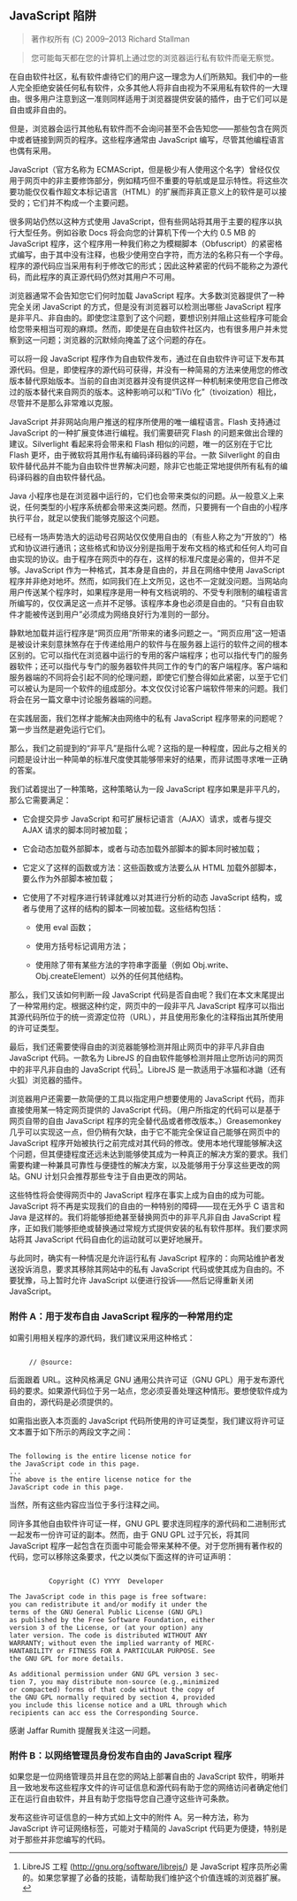 ## JavaScript 陷阱

>著作权所有 (C) 2009–2013 Richard Stallman 

> 您可能每天都在您的计算机上通过您的浏览器运行私有软件而毫无察觉。

在自由软件社区，私有软件虐待它们的用户这一理念为人们所熟知。我们中的一些人完全拒绝安装任何私有软件，众多其他人将非自由视为不采用私有软件的一大理由。很多用户注意到这一准则同样适用于浏览器提供安装的插件，由于它们可以是自由或非自由的。

但是，浏览器会运行其他私有软件而不会询问甚至不会告知您——那些包含在网页中或者链接到网页的程序。这些程序通常由 JavaScript 编写，尽管其他编程语言也偶有采用。

JavaScript（官方名称为 ECMAScript，但是极少有人使用这个名字）曾经仅仅用于网页中的非主要修饰部分，例如精巧但不重要的导航或是显示特性。将这些次要功能仅仅看作超文本标记语言（HTML）的扩展而非真正意义上的软件是可以接受的；它们并不构成一个主要问题。

很多网站仍然以这种方式使用 JavaScript，但有些网站将其用于主要的程序以执行大型任务。例如谷歌 Docs 将会向您的计算机下传一个大约 0.5 MB 的 JavaScript 程序，这个程序用一种我们称之为模糊脚本（Obfuscript）的紧密格式编写，由于其中没有注释，也极少使用空白字符，而方法的名称只有一个字母。程序的源代码应当采用有利于修改它的形式；因此这种紧密的代码不能称之为源代码，而此程序的真正源代码仍然对其用户不可用。

浏览器通常不会告知您它们何时加载 JavaScript 程序。大多数浏览器提供了一种完全关闭 JavaScript 的方式，但是没有浏览器可以检测出哪些 JavaScript 程序是非平凡、非自由的。即使您注意到了这个问题，要想识别并阻止这些程序可能会给您带来相当可观的麻烦。然而，即使是在自由软件社区内，也有很多用户并未觉察到这一问题；浏览器的沉默倾向掩盖了这个问题的存在。

可以将一段 JavaScript 程序作为自由软件发布，通过在自由软件许可证下发布其源代码。但是，即使程序的源代码可获得，并没有一种简易的方法来使用您的修改版本替代原始版本。当前的自由浏览器并没有提供这样一种机制来使用您自己修改过的版本替代来自网页的版本。这种影响可以和“TiVo 化”（tivoization）相比，尽管并不是那么非常难以克服。

JavaScript 并非网站向用户推送的程序所使用的唯一编程语言。Flash 支持通过 JavaScript 的一种扩展变体进行编程。我们需要研究 Flash 的问题来做出合理的建议。Silverlight 看起来将会带来和 Flash 相似的问题，唯一的区别在于它比 Flash 更坏，由于微软将其用作私有编码译码器的平台。一款 Silverlight 的自由软件替代品并不能为自由软件世界解决问题，除非它也能正常地提供所有私有的编码译码器的自由软件替代品。

Java 小程序也是在浏览器中运行的，它们也会带来类似的问题。从一般意义上来说，任何类型的小程序系统都会带来这类问题。然而，只要拥有一个自由的小程序执行平台，就足以使我们能够克服这个问题。

已经有一场声势浩大的运动号召网站仅仅使用自由的（有些人称之为“开放的”）格式和协议进行通讯；这些格式和协议分别是指用于发布文档的格式和任何人均可自由实现的协议。由于程序在网页中的存在，这样的标准尺度是必需的，但并不足够。JavaScript 作为一种格式，其本身是自由的，并且在网络中使用 JavaScript 程序并非绝对地坏。然而，如同我们在上文所见，这也不一定就没问题。当网站向用户传送某个程序时，如果程序是用一种有文档说明的、不受专利限制的编程语言所编写的，仅仅满足这一点并不足够。该程序本身也必须是自由的。“只有自由软件才能被传送到用户”必须成为网络良好行为准则的一部分。

静默地加载并运行程序是“网页应用”所带来的诸多问题之一。“网页应用”这一短语是被设计来刻意抹煞存在于传递给用户的软件与在服务器上运行的软件之间的根本区别的。它可以指代在浏览器中运行的专用的客户端程序；也可以指代专门的服务器软件；还可以指代与专门的服务器软件共同工作的专门的客户端程序。客户端和服务器端的不同将会引起不同的伦理问题，即使它们整合得如此紧密，以至于它们可以被认为是同一个软件的组成部分。本文仅仅讨论客户端软件带来的问题。我们将会在另一篇文章中讨论服务器端的问题。

在实践层面，我们怎样才能解决由网络中的私有 JavaScript 程序带来的问题呢？第一步当然是避免运行它们。

那么，我们之前提到的“非平凡”是指什么呢？这指的是一种程度，因此与之相关的问题是设计出一种简单的标准尺度使其能够带来好的结果，而非试图寻求唯一正确的答案。

我们试着提出了一种策略，这种策略认为一段 JavaScript 程序如果是非平凡的，那么它需要满足：

-   它会提交异步 JavaScript 和可扩展标记语言（AJAX）请求，或者与提交 AJAX 请求的脚本同时被加载；

-   它会动态加载外部脚本，或者与动态加载外部脚本的脚本同时被加载；

-   它定义了这样的函数或方法：这些函数或方法要么从 HTML 加载外部脚本，要么作为外部脚本被加载；

-   它使用了不对程序进行转译就难以对其进行分析的动态 JavaScript 结构，或者与使用了这样的结构的脚本一同被加载。这些结构包括：

    -   使用 eval 函数；

    -   使用方括号标记调用方法；

    -   使用除了带有某些方法的字符串字面量（例如 Obj.write、Obj.createElement）以外的任何其他结构。

那么，我们又该如何判断一段 JavaScript 代码是否自由呢？我们在本文末尾提出了一种常用约定。根据这种约定，网页中的一段非平凡 JavaScript 程序可以指出其源代码所位于的统一资源定位符（URL），并且使用形象化的注释指出其所使用的许可证类型。

最后，我们还需要使得自由的浏览器能够检测并阻止网页中的非平凡非自由 JavaScript 代码。一款名为 LibreJS 的自由软件能够检测并阻止您所访问的网页中的非平凡非自由的 JavaScript 代码[^1]。LibreJS 是一款适用于冰猫和冰鼬（还有火狐）浏览器的插件。

浏览器用户还需要一款简便的工具以指定用户想要使用的 JavaScript 代码，而非直接使用某一特定网页提供的 JavaScript 代码。（用户所指定的代码可以是基于网页自带的自由 JavaScript 程序的完全替代品或者修改版本。）Greasemonkey 几乎可以实现这一点，但仍稍有欠缺，由于它不能完全保证自己能够在网页中的 JavaScript 程序开始被执行之前完成对其代码的修改。使用本地代理能够解决这个问题，但其便捷程度还远未达到能够使其成为一种真正的解决方案的要求。我们需要构建一种兼具可靠性与便捷性的解决方案，以及能够用于分享这些更改的网站。GNU 计划只会推荐那些专注于自由更改的网站。

这些特性将会使得网页中的 JavaScript 程序在事实上成为自由的成为可能。JavaScript 将不再是实现我们的自由的一种特别的障碍——现在无外乎 C 语言和 Java 是这样的。我们将能够拒绝甚至替换网页中的非平凡非自由 JavaScript 程序，正如我们能够拒绝或替换通过常规方式提供安装的私有软件那样。我们要求网站将其 JavaScript 代码自由化的运动就可以更好地展开。

与此同时，确实有一种情况是允许运行私有 JavaScript 程序的：向网站维护者发送投诉消息，要求其移除其网站中的私有 JavaScript 代码或使其成为自由的。不要犹豫，马上暂时允许 JavaScript 以便进行投诉——然后记得重新关闭 JavaScript。

### 附件 A：用于发布自由 JavaScript 程序的一种常用约定

如需引用相关程序的源代码，我们建议采用这种格式：

``` {.smallexample}                  
     
     // @source:                      
```                                  

后面跟着 URL。这种风格满足 GNU 通用公共许可证（GNU GPL）用于发布源代码的要求。如果源代码位于另一站点，您必须妥善处理这种情形。要想使软件成为自由的，源代码是必须提供的。

如需指出嵌入本页面的 JavaScript 代码所使用的许可证类型，我们建议将许可证文本置于如下所示的两段文字之间：

``` {.smallexample}

The following is the entire license notice for
the JavaScript code in this page.    
...                              
The above is the entire license notice for the 
JavaScript code in this page.                         
```                                 

当然，所有这些内容应当位于多行注释之间。

同许多其他自由软件许可证一样，GNU GPL 要求连同程序的源代码和二进制形式一起发布一份许可证的副本。然而，由于 GNU GPL 过于冗长，将其同 JavaScript 程序一起包含在页面中可能会带来某种不便。对于您所拥有著作权的代码，您可以移除这条要求，代之以类似下面这样的许可证声明：

``` {.smallexample}
          
          Copyright (C) YYYY  Developer
                                     
The JavaScript code in this page is free software: 
you can redistribute it and/or modify it under the 
terms of the GNU General Public License (GNU GPL) 
as published by the Free Software Foundation, either 
version 3 of the License, or (at your option) any 
later version. The code is distributed WITHOUT ANY 
WARRANTY; without even the implied warranty of MERC-
HANTABILITY or FITNESS FOR A PARTICULAR PURPOSE. See 
the GNU GPL for more details.  

As additional permission under GNU GPL version 3 sec-
tion 7, you may distribute non-source (e.g.,minimized 
or compacted) forms of that code without the copy of 
the GNU GPL normally required by section 4, provided 
you include this license notice and a URL through which 
recipients can acc ess the Corresponding Source.
```

感谢 Jaffar Rumith 提醒我关注这一问题。

### 附件 B：以网络管理员身份发布自由的 JavaScript 程序

如果您是一位网络管理员并且在您的网站上部署自由的 JavaScript 软件，明晰并且一致地发布这些程序文件的许可证信息和源代码有助于您的网络访问者确定他们正在运行自由软件，并且有助于您指导您自己遵守这些许可条款。

发布这些许可证信息的一种方式如上文中的附件 A。另一种方法，称为 JavaScript 许可证网络标签，可能对于精简的 JavaScript 代码更为便捷，特别是对于那些并非您编写的代码。

[^1]: LibreJS 工程 (<http://gnu.org/software/librejs/>) 是 JavaScript 程序员所必需的。如果您掌握了必备的技能，请帮助我们维护这个价值连城的浏览器扩展。

